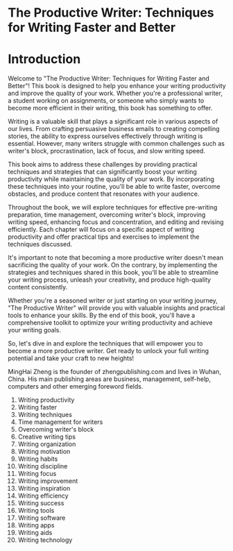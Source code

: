 # The Productive Writer: Techniques for Writing Faster and Better

# Introduction

Welcome to "The Productive Writer: Techniques for Writing Faster and Better"! This book is designed to help you enhance your writing productivity and improve the quality of your work. Whether you're a professional writer, a student working on assignments, or someone who simply wants to become more efficient in their writing, this book has something to offer.

Writing is a valuable skill that plays a significant role in various aspects of our lives. From crafting persuasive business emails to creating compelling stories, the ability to express ourselves effectively through writing is essential. However, many writers struggle with common challenges such as writer's block, procrastination, lack of focus, and slow writing speed.

This book aims to address these challenges by providing practical techniques and strategies that can significantly boost your writing productivity while maintaining the quality of your work. By incorporating these techniques into your routine, you'll be able to write faster, overcome obstacles, and produce content that resonates with your audience.

Throughout the book, we will explore techniques for effective pre-writing preparation, time management, overcoming writer's block, improving writing speed, enhancing focus and concentration, and editing and revising efficiently. Each chapter will focus on a specific aspect of writing productivity and offer practical tips and exercises to implement the techniques discussed.

It's important to note that becoming a more productive writer doesn't mean sacrificing the quality of your work. On the contrary, by implementing the strategies and techniques shared in this book, you'll be able to streamline your writing process, unleash your creativity, and produce high-quality content consistently.

Whether you're a seasoned writer or just starting on your writing journey, "The Productive Writer" will provide you with valuable insights and practical tools to enhance your skills. By the end of this book, you'll have a comprehensive toolkit to optimize your writing productivity and achieve your writing goals.

So, let's dive in and explore the techniques that will empower you to become a more productive writer. Get ready to unlock your full writing potential and take your craft to new heights!

MingHai Zheng is the founder of zhengpublishing.com and lives in Wuhan, China. His main publishing areas are business, management, self-help, computers and other emerging foreword fields.



1. Writing productivity
2. Writing faster
3. Writing techniques
4. Time management for writers
5. Overcoming writer's block
6. Creative writing tips
7. Writing organization
8. Writing motivation
9. Writing habits
10. Writing discipline
11. Writing focus
12. Writing improvement
13. Writing inspiration
14. Writing efficiency
15. Writing success
16. Writing tools
17. Writing software
18. Writing apps
19. Writing aids
20. Writing technology

